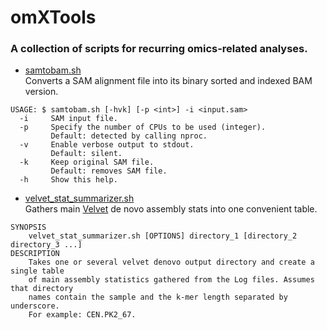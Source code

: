 # omXTools
### A collection of scripts for recurring omics-related analyses.

- [samtobam.sh](https://github.com/athieffry/omXTools/blob/master/samtobam.sh)<br>
Converts a SAM alignment file into its binary sorted and indexed BAM version.
```
USAGE: $ samtobam.sh [-hvk] [-p <int>] -i <input.sam>
  -i     SAM input file.
  -p     Specify the number of CPUs to be used (integer).
         Default: detected by calling nproc.
  -v     Enable verbose output to stdout.
         Default: silent.
  -k     Keep original SAM file.
         Default: removes SAM file.
  -h     Show this help.
```

- [velvet_stat_summarizer.sh](https://github.com/athieffry/omXTools/blob/master/velvet_stat_summarizer.sh)<br>
Gathers main [Velvet](https://www.ebi.ac.uk/~zerbino/velvet/) de novo assembly stats into one convenient table.
```
SYNOPSIS
    velvet_stat_summarizer.sh [OPTIONS] directory_1 [directory_2 directory_3 ...]
DESCRIPTION
    Takes one or several velvet denovo output directory and create a single table
    of main assembly statistics gathered from the Log files. Assumes that directory
    names contain the sample and the k-mer length separated by underscore.
    For example: CEN.PK2_67.
```
